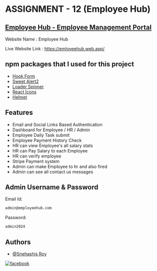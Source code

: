 # ASSIGNMENT - 12 (Employee Hub)

## [ Employee Hub - Employee Management Portal](https://emloyeehub.web.app/)

Website Name : Employee Hub

Live Website Link : https://emloyeehub.web.app/

## npm packages that I used for this project

- [Hook Form](https://react-hook-form.com/)
- [Sweet Alert2](https://sweetalert2.github.io/)
- [Loader Spinner](https://www.npmjs.com/package/react-loader-spinner)
- [React Icons](https://react-icons.github.io/react-icons/)
- [Helmet](https://www.npmjs.com/package/react-helmet)

## Features

- Email and Social Links Based Authentication
- Dashboard for Employee / HR / Admin
- Employee Daily Task submit
- Employee Payment History Check
- HR can view Employee's all salary stats
- HR can Pay Salary to each Employee
- HR can verify employee
- Stripe Payment system
- Admin can make Employee to hr and also fired
- Admin can see all contact us messages

## Admin Username & Password

Email Id:

```bash
admin@employeehub.com
```

Password:

```bash
admin2024
```

## Authors

- [@Snehashis Roy](https://github.com/snehashisroyofficial)

[![facebook](https://img.shields.io/badge/Facebook-Connect-brightgreen?style=for-the-badge&labelColor=black&logo=facebook)](https://www.facebook.com/Snehashisroy.official/)
